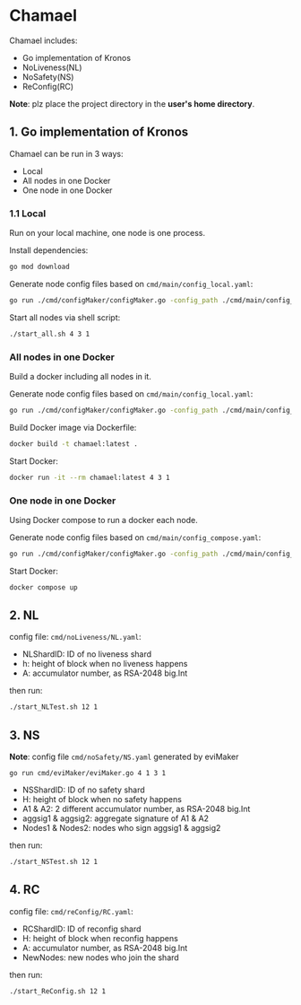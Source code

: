 # Chamael

Chamael includes:

- Go implementation of Kronos
- NoLiveness(NL)
- NoSafety(NS)
- ReConfig(RC)

**Note**: plz place the project directory in the **user's home directory**.

## 1. Go implementation of Kronos


Chamael can be run in 3 ways:
- Local
- All nodes in one Docker
- One node in one Docker

### 1.1 Local

Run on your local machine, one node is one process.

Install dependencies:
``` bash
go mod download
```

Generate node config files based on `cmd/main/config_local.yaml`:
``` bash
go run ./cmd/configMaker/configMaker.go -config_path ./cmd/main/config_local.yaml
```

Start all nodes via shell script:
``` bash
./start_all.sh 4 3 1
```


### All nodes in one Docker

Build a docker including all nodes in it.

Generate node config files based on `cmd/main/config_local.yaml`:
``` bash
go run ./cmd/configMaker/configMaker.go -config_path ./cmd/main/config_local.yaml
```

Build Docker image via Dockerfile:
``` bash
docker build -t chamael:latest .
```

Start Docker:
``` bash
docker run -it --rm chamael:latest 4 3 1
```

### One node in one Docker

Using Docker compose to run a docker each node.

Generate node config files based on `cmd/main/config_compose.yaml`:
``` bash
go run ./cmd/configMaker/configMaker.go -config_path ./cmd/main/config_compose.yaml
```

Start Docker:
``` bash
docker compose up
```

## 2. NL

config file: `cmd/noLiveness/NL.yaml`:

- NLShardID: ID of no liveness shard
- h: height of block when no liveness happens
- A: accumulator number, as RSA-2048 big.Int

then run:
``` bash
./start_NLTest.sh 12 1
```

## 3. NS

**Note**: config file `cmd/noSafety/NS.yaml` generated by eviMaker

```
go run cmd/eviMaker/eviMaker.go 4 1 3 1
```

- NSShardID: ID of no safety shard
- H: height of block when no safety happens
- A1 & A2: 2 different accumulator number, as RSA-2048 big.Int
- aggsig1 & aggsig2: aggregate signature of A1 & A2
- Nodes1 & Nodes2: nodes who sign aggsig1 & aggsig2

then run:
``` bash
./start_NSTest.sh 12 1
```

## 4. RC

config file: `cmd/reConfig/RC.yaml`:

- RCShardID: ID of reconfig shard
- H: height of block when reconfig happens
- A: accumulator number, as RSA-2048 big.Int
- NewNodes: new nodes who join the shard

then run:
``` bash
./start_ReConfig.sh 12 1
```


